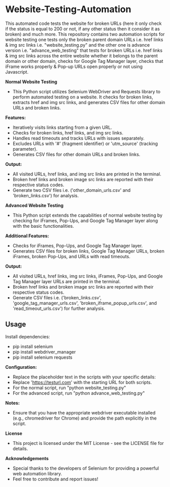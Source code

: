 # Website-Testing-Automation
This automated code tests the website for broken URLs (here it only check if the status is equal to 200 or not, if any other status then it consider it as broken) and much more.
This repository contains two automation scripts for website testing one tests only the broken parent domain URLs i.e. href links & img src links i.e. "website_testing.py" and the other one is advance version i.e. "advance_web_testing" that tests for broken URLs i.e. href links & img src links across the entire website whether it belongs to the parent domain or other domain, checks for Google Tag Manager layer, checks that iFrame works properly & Pop-up URLs open properly or not using Javascript.

**Normal Website Testing**
- This Python script utilizes Selenium WebDriver and Requests library to perform automated testing on a website. It checks for broken links, extracts href and img src links, and generates CSV files for other domain URLs and broken links.

**Features:**
- Iteratively visits links starting from a given URL.
- Checks for broken links, href links, and img src links.
- Handles read timeouts and tracks URLs with issues separately.
- Excludes URLs with '#' (fragment identifier) or 'utm_source' (tracking parameter).
- Generates CSV files for other domain URLs and broken links.

**Output:**
- All visited URLs, href links, and img src links are printed in the terminal.
- Broken href links and broken image src links are reported with their respective status codes.
- Generate two CSV files i.e. ('other_domain_urls.csv' and 'broken_links.csv') for analysis.

**Advanced Website Testing**
- This Python script extends the capabilities of normal website testing by checking for iFrames, Pop-Ups, and Google Tag Manager layer along with the basic functionalities.

**Additional Features:**
- Checks for iFrames, Pop-Ups, and Google Tag Manager layer.
- Generates CSV files for broken links, Google Tag Manager URLs, broken iFrames, broken Pop-Ups, and URLs with read timeouts.

**Output:**
- All visited URLs, href links, img src links, iFrames, Pop-Ups, and Google Tag Manager layer URLs are printed in the terminal.
- Broken href links and broken image src links are reported with their respective status codes.
- Generate CSV files i.e. ('broken_links.csv', 'google_tag_manager_urls.csv', 'broken_iframe_popup_urls.csv', and 'read_timeout_urls.csv') for further analysis.

## Usage
Install dependencies:
- pip install selenium
- pip install webdriver_manager
- pip install selenium requests


**Configuration:**
- Replace the placeholder text in the scripts with your specific details:
- Replace 'https://testurl.com' with the starting URL for both scripts.
- For the normal script, run "python website_testing.py"
- For the advanced script, run "python advance_web_testing.py"

**Notes:**
- Ensure that you have the appropriate webdriver executable installed (e.g., chromedriver for Chrome) and provide the path explicitly in the script.

**License**
- This project is licensed under the MIT License - see the LICENSE file for details.

**Acknowledgements**
- Special thanks to the developers of Selenium for providing a powerful web automation library.
- Feel free to contribute and report issues!
